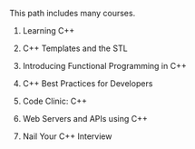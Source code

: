 This path includes many courses.

1. Learning C++

2. C++ Templates and the STL

3. Introducing Functional Programming in C++

4. C++ Best Practices for Developers

5. Code Clinic: C++

6. Web Servers and APIs using C++

7. Nail Your C++ Interview